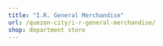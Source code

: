 ```yaml
---
title: "I.R. General Merchandise"
url: /quezon-city/i-r-general-merchandise/
shop: department store
---
```

